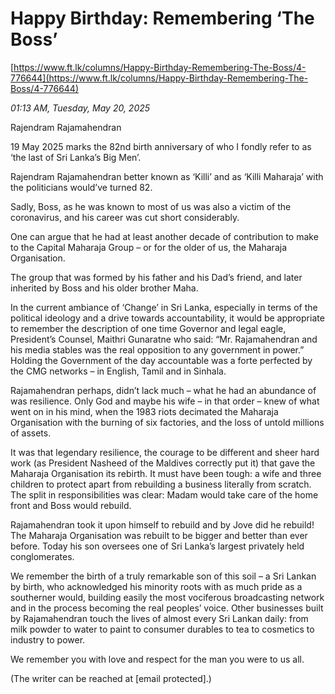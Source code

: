 # Happy Birthday: Remembering ‘The Boss’

[https://www.ft.lk/columns/Happy-Birthday-Remembering-The-Boss/4-776644](https://www.ft.lk/columns/Happy-Birthday-Remembering-The-Boss/4-776644)

*01:13 AM, Tuesday, May 20, 2025*

Rajendram Rajamahendran

19 May 2025 marks the 82nd birth anniversary of who I fondly refer to as ‘the last of Sri Lanka’s Big Men’.

Rajendram Rajamahendran better known as ‘Killi’ and as ‘Killi Maharaja’ with the politicians would’ve turned 82.

Sadly, Boss, as he was known to most of us was also a victim of the coronavirus, and his career was cut short considerably.

One can argue that he had at least another decade of contribution to make to the Capital Maharaja Group – or for the older of us, the Maharaja Organisation.

The group that was formed by his father and his Dad’s friend, and later inherited by Boss and his older brother Maha.

In the current ambiance of ‘Change’ in Sri Lanka, especially in terms of the political ideology and a drive towards accountability, it would be appropriate to remember the description of one time Governor and legal eagle, President’s Counsel, Maithri Gunaratne who said: “Mr. Rajamahendran and his media stables was the real opposition to any government in power.” Holding the Government of the day accountable was a forte perfected by the CMG networks – in English, Tamil and in Sinhala.

Rajamahendran perhaps, didn’t lack much – what he had an abundance of was resilience. Only God and maybe his wife – in that order – knew of what went on in his mind, when the 1983 riots decimated the Maharaja Organisation with the burning of six factories, and the loss of untold millions of assets.

It was that legendary resilience, the courage to be different and sheer hard work (as President Nasheed of the Maldives correctly put it) that gave the Maharaja Organisation its rebirth. It must have been tough: a wife and three children to protect apart from rebuilding a business literally from scratch. The split in responsibilities was clear: Madam would take care of the home front and Boss would rebuild.

Rajamahendran took it upon himself to rebuild and by Jove did he rebuild! The Maharaja Organisation was rebuilt to be bigger and better than ever before. Today his son oversees one of Sri Lanka’s largest privately held conglomerates.

We remember the birth of a truly remarkable son of this soil – a Sri Lankan by birth, who acknowledged his minority roots with as much pride as a southerner would, building easily the most vociferous broadcasting network and in the process becoming the real peoples’ voice. Other businesses built by Rajamahendran touch the lives of almost every Sri Lankan daily: from milk powder to water to paint to consumer durables to tea to cosmetics to industry to power.

We remember you with love and respect for the man you were to us all.

(The writer can be reached at [email protected].)

